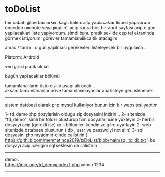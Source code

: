 # toDoList

her sabah güne baslarken kagit kalem alip yapiacaklar  listesi yapiyorum 
önceden onenote veya jooplin'i  acip  sonra bos bir word sayfasi acip o gün yapilacaklari liste yapiyordum. 
simdi bunu pratik sekilde cep tel ekraninda görmek istiyorum.  görevler tamamlandikca tik atacagim 

amac / tanim  :
o gün yapilmasi gerekenleri listeleyecek  bir uygulama . 

Platorm:
Android 


veri girisi pratik olmali

bugün yapilacaklar bölümü  

tamamlananlarin üstü cizilip asagi alinacak ..  
aksam tamamlananlar asive tamamlanmayanlar ana listeye geri islenecek  


---------------------

sistem databasi olarak php mysql kullaniyor 
bunun icin bir websitesi yaptim 

1- td_demo php dosylarinin oldugu zip dosyasini indirin... 
2- sitenizde "td_demo" isimli bir folder olusturup tüm dosyalari icine yükleyin 
3- herbir dosyayi acip (gerekli ise)  xx li bölümleri kendinize göre uyarlayin
2- web sitenizde database olusturun ( db , user ve passwd yi not alin) 
3- sql dosyasini pho myadmin icinde calistirin 
          ( https://github.com/mehmetince2019/toDoList/blob/main/sql_td_db.txt ) 
              bu dosyayi acip icerigini sql seklesin de calistirin



--------------------

demo :   
https://ince.one/td_demo/index1.php
admin
1234


-------


